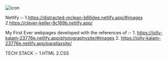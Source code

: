 ![icon](https://user-images.githubusercontent.com/44155019/132555246-8d448565-f8b5-48ad-aec9-752172414416.png)   


Netlify :-
     1.https://distracted-mclean-b66dee.netlify.app/#images            
     2.https://clever-keller-9c169b.netlify.app/

My First Ever webpages developed with the references of :- 
     1. https://jolly-kalam-23776e.netlify.app/photographysite/#images
     2. https://jolly-kalam-23776e.netlify.app/parallaxsite/
 
TECH STACK :- 
 1.HTML
 2.CSS






 
